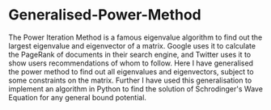 # Generalised-Power-Method

The Power Iteration Method is a famous eigenvalue algorithm to find out the largest eigenvalue and eigenvector of a matrix. Google uses it to calculate the PageRank of documents in their search engine, and Twitter uses it to show users recommendations of whom to follow. Here I have generalised the power method to find out all eigenvalues and eigenvectors, subject to some constraints on the matrix. Further I have used this generalisation to implement an algorithm in Python to find the solution of Schrodinger's Wave Equation for any general bound potential.
